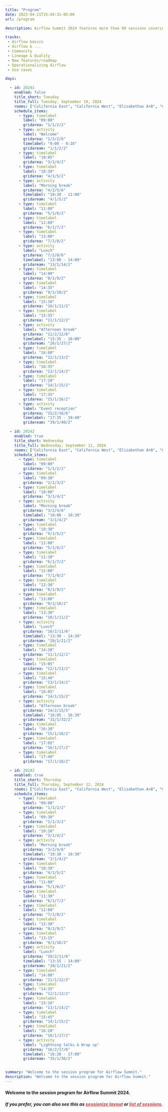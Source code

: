 ```yaml
---
title: "Program"
date: 2023-04-21T15:49:31-05:00
url: /program

description: Airflow Summit 2024 features more than 90 sessions covering Airflow features, case studies, workshops and community sessions. Check it out!

tracks:
 - Airflow basics
 - Airflow & ...
 - Community
 - Lineage & Quality
 - New features/roadmap
 - Operationalizing Airflow
 - Use cases

days: 

  - id: 20241
    enabled: false
    title_short: Tuesday
    title_full: Tuesday, September 10, 2024
    rooms: ["California East", "California West", "Elizabethan A+B", "Georgian"]
    schedule_items: 
      - type: timelabel
        label: "09:00"
        gridarea: "1/1/2/2"
      - type: activity
        label: "Welcome"
        gridarea: "1/2/2/6"
        timelabel: "9:00 - 9:10"
        gridaream: "1/1/2/2"
      - type: timelabel
        label: "10:05"
        gridarea: "3/1/4/2"
      - type: timelabel
        label: "10:30"
        gridarea: "4/1/5/2"
      - type: activity
        label: "Morning break"
        gridarea: "4/2/5/6"
        timelabel: "10:30 - 11:00"
        gridaream: "4/1/5/2"
      - type: timelabel
        label: "11:00"
        gridarea: "5/1/6/2"
      - type: timelabel
        label: "12:00"
        gridarea: "6/1/7/2"
      - type: timelabel
        label: "13:00"
        gridarea: "7/1/8/2"
      - type: activity
        label: "Lunch"
        gridarea: "7/2/8/6"
        timelabel: "13:00 - 14:00"
        gridaream: "13/1/14/2"
      - type: timelabel
        label: "14:00"
        gridarea: "8/1/9/2"
      - type: timelabel
        label: "14:35"
        gridarea: "9/1/10/2"
      - type: timelabel
        label: "15:10"
        gridarea: "10/1/11/2"
      - type: timelabel
        label: "15:35"
        gridarea: "11/1/12/2"
      - type: activity
        label: "Afternoon break"
        gridarea: "11/2/12/6"
        timelabel: "15:35 - 16:00"
        gridaream: "26/1/27/2"
      - type: timelabel
        label: "16:00"
        gridarea: "12/1/13/2"
      - type: timelabel
        label: "16:35"
        gridarea: "13/1/14/2"
      - type: timelabel
        label: "17:10"
        gridarea: "14/1/15/2"
      - type: timelabel
        label: "17:35"
        gridarea: "15/1/16/2"
      - type: activity
        label: "Event reception"
        gridarea: "15/2/16/6"
        timelabel: "17:35 - 19:40"
        gridaream: "39/1/40/2"

  - id: 20242
    enabled: true
    title_short: Wednesday
    title_full: Wednesday, September 11, 2024
    rooms: ["California East", "California West", "Elizabethan A+B", "Georgian"]
    schedule_items: 
      - type: timelabel
        label: "09:00"
        gridarea: "1/1/2/2"
      - type: timelabel
        label: "09:30"
        gridarea: "2/1/3/2"
      - type: timelabel
        label: "10:00"
        gridarea: "3/1/4/2"
      - type: activity
        label: "Morning break"
        gridarea: "3/2/4/6"
        timelabel: "10:00 - 10:30"
        gridaream: "3/1/4/2"
      - type: timelabel
        label: "10:30"
        gridarea: "4/1/5/2"
      - type: timelabel
        label: "11:00"
        gridarea: "5/1/6/2"
      - type: timelabel
        label: "11:30"
        gridarea: "6/1/7/2"
      - type: timelabel
        label: "12:00"
        gridarea: "7/1/8/2"
      - type: timelabel
        label: "12:30"
        gridarea: "8/1/9/2"
      - type: timelabel
        label: "13:00"
        gridarea: "9/1/10/2"
      - type: timelabel
        label: "13:30"
        gridarea: "10/1/11/2"
      - type: activity
        label: "Lunch"
        gridarea: "10/2/11/6"
        timelabel: "13:30 - 14:30"
        gridaream: "20/1/21/2"
      - type: timelabel
        label: "14:30"
        gridarea: "11/1/12/2"
      - type: timelabel
        label: "15:05"
        gridarea: "12/1/13/2"
      - type: timelabel
        label: "15:40"
        gridarea: "13/1/14/2"
      - type: timelabel
        label: "16:05"
        gridarea: "14/1/15/2"
      - type: activity
        label: "Afternoon break"
        gridarea: "14/2/15/5"
        timelabel: "16:05 - 16:30"
        gridaream: "31/1/32/2"
      - type: timelabel
        label: "16:30"
        gridarea: "15/1/16/2"
      - type: timelabel
        label: "17:05"
        gridarea: "16/1/17/2"
      - type: timelabel
        label: "17:40"
        gridarea: "17/1/18/2"

  - id: 20243
    enabled: true
    title_short: Thursday
    title_full: Thursday, September 12, 2024
    rooms: ["California East", "California West", "Elizabethan A+B", "Georgian"]
    schedule_items: 
      - type: timelabel
        label: "09:00"
        gridarea: "1/1/2/2"
      - type: timelabel
        label: "09:30"
        gridarea: "2/1/3/2"
      - type: timelabel
        label: "10:10"
        gridarea: "3/1/4/2"
      - type: activity
        label: "Morning break"
        gridarea: "3/2/4/6"
        timelabel: "10:10 - 10:30"
        gridaream: "3/1/4/2"
      - type: timelabel
        label: "10:30"
        gridarea: "4/1/5/2"
      - type: timelabel
        label: "11:00"
        gridarea: "5/1/6/2"
      - type: timelabel
        label: "11:30"
        gridarea: "6/1/7/2"
      - type: timelabel
        label: "12:00"
        gridarea: "7/1/8/2"
      - type: timelabel
        label: "12:30"
        gridarea: "8/1/9/2"
      - type: timelabel
        label: "13:15"
        gridarea: "9/1/10/2"
      - type: activity
        label: "Lunch"
        gridarea: "10/2/11/6"
        timelabel: "13:15 - 14:00"
        gridaream: "20/1/21/2"
      - type: timelabel
        label: "14:00"
        gridarea: "11/1/12/2"
      - type: timelabel
        label: "14:35"
        gridarea: "12/1/13/2"
      - type: timelabel
        label: "15:10"
        gridarea: "13/1/14/2"
      - type: timelabel
        label: "15:45"
        gridarea: "14/1/15/2"
      - type: timelabel
        label: "16:20"
        gridarea: "16/1/17/2"
      - type: activity
        label: "Lightning talks & Wrap up"
        gridarea: "16/2/17/6"
        timelabel: "16:20 - 17:00"
        gridaream: "35/1/36/2"


summary: "Welcome to the session program for Airflow Summit."
description: "Welcome to the session program for Airflow Summit."
---
```


<h4 class="mb-4">Welcome to the session program for Airflow Summit 2024. </h4>
<h5>If you prefer, you can also see this as <a style="color:#c04040; !important" href="/program-sessionize">sessionize layout</a> or <a style="color:#c04040; !important" href="/sessions/2024">list of sessions</a>.</h5>

